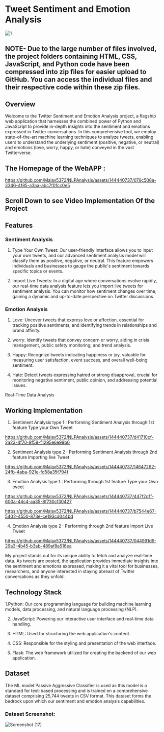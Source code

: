 # Tweet Sentiment and Emotion Analysis

![1](https://github.com/Malav5372/NLPAnalysis/assets/144440737/39301d34-09f3-4fc2-a4b0-a5f3e72bbfd3)

## NOTE- Due to the large number of files involved, the project folders containing HTML, CSS, JavaScript, and Python code have been compressed into zip files for easier upload to GitHub. You can access the individual files and their respective code within these zip files.

## Overview
Welcome to the Twitter Sentiment and Emotion Analysis project, a flagship web application that harnesses the combined power of Python and JavaScript to provide in-depth insights into the sentiment and emotions expressed in Twitter conversations. In this comprehensive tool, we employ state-of-the-art machine learning techniques to analyze tweets, enabling users to understand the underlying sentiment (positive, negative, or neutral) and emotions (love, worry, happy, or hate) conveyed in the vast Twitterverse.


##  The Homepage of the WebAPP :

https://github.com/Malav5372/NLPAnalysis/assets/144440737/076c508a-3346-4f85-a3aa-abc7f01cc0e5


## **Scroll Down to see Video Implementation Of the Project**

## Features

### Sentiment Analysis

1. Type Your Own Tweet: Our user-friendly interface allows you to input your own tweets, and our advanced sentiment analysis model will classify them as positive, negative, or neutral. This feature empowers individuals and businesses to gauge the public's sentiment towards specific topics or events.

2. Import Live Tweets: In a digital age where conversations evolve rapidly, our real-time data analysis feature lets you import live tweets for sentiment analysis. You can monitor how sentiment changes over time, gaining a dynamic and up-to-date perspective on Twitter discussions.

### Emotion Analysis

1. Love: Uncover tweets that express love or affection, essential for tracking positive sentiments, and identifying trends in relationships and brand affinity.

2. worry: Identify tweets that convey concern or worry, aiding in crisis management, public safety monitoring, and trend analysis.

3. Happy: Recognize tweets indicating happiness or joy, valuable for measuring user satisfaction, event success, and overall well-being sentiment.

4. Hate: Detect tweets expressing hatred or strong disapproval, crucial for monitoring negative sentiment, public opinion, and addressing potential issues.

Real-Time Data Analysis

## Working Implementation

1. Sentiment Analysis type 1 : Performing Sentiment Analysis through 1st feature Type your Own Tweet

https://github.com/Malav5372/NLPAnalysis/assets/144440737/d41710cf-2a23-4f70-9f59-f1295e6e99b6

2. Sentiment Analysis type 2 : Performing Sentiment Analysis through 2nd feature Importing live Tweet

https://github.com/Malav5372/NLPAnalysis/assets/144440737/14647262-24fb-4aba-921e-fd58a35f794f

3. Emotion Analysis type 1 : Performing through 1st feature Type your Own tweet

https://github.com/Malav5372/NLPAnalysis/assets/144440737/447f2d1f-600a-44c4-aa35-8f730c130427


https://github.com/Malav5372/NLPAnalysis/assets/144440737/b7544e67-5402-4550-873e-ce193cd044bd

4. Emotion Analysis type 2 : Performing through 2nd feature Import Live Tweet
   

https://github.com/Malav5372/NLPAnalysis/assets/144440737/044991d9-29a3-4b45-b3ab-489af8a516ea


My project stands out for its unique ability to fetch and analyze real-time data. As tweets are posted, the application provides immediate insights into the sentiment and emotions expressed, making it a vital tool for businesses, researchers, and anyone interested in staying abreast of Twitter conversations as they unfold.

## Technology Stack

1.Python: Our core programming language for building machine learning models, data processing, and natural language processing (NLP).

2. JavaScript: Powering our interactive user interface and real-time data handling.

3. HTML: Used for structuring the web application's content.

4. CSS: Responsible for the styling and presentation of the web interface.

5. Flask: The web framework utilized for creating the backend of our web application.

## Dataset
The ML model Passive Aggressive Classifier is used as this model is a standard for text-based processing and is trained on a comprehensive dataset comprising 25,744 tweets in CSV format. This dataset forms the bedrock upon which our sentiment and emotion analysis capabilities.

### Dataset Screenshot:

![Screenshot (17)](https://github.com/Malav5372/NLPAnalysis/assets/144440737/abd25836-0e3c-4a4e-b810-06c7bb8ace6c)
